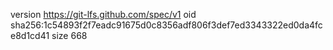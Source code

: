 version https://git-lfs.github.com/spec/v1
oid sha256:1c54893f2f7eadc91675d0c8356adf806f3def7ed3343322ed0da4fce8d1cd41
size 668
